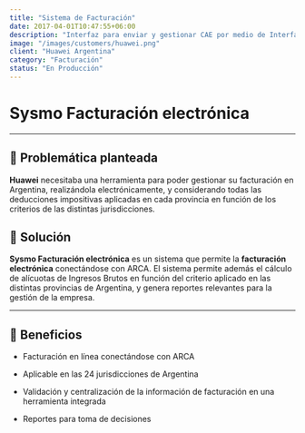 ```yaml
---
title: "Sistema de Facturación"
date: 2017-04-01T10:47:55+06:00
description: "Interfaz para enviar y gestionar CAE por medio de Interfacturas"
image: "/images/customers/huawei.png"
client: "Huawei Argentina"
category: "Facturación"
status: "En Producción"
---
```

# Sysmo Facturación electrónica

---

## 🎯 Problemática planteada

**Huawei** necesitaba una herramienta para poder gestionar su facturación en Argentina, realizándola electrónicamente, y considerando todas las deducciones impositivas aplicadas en cada provincia en función de los criterios de las distintas jurisdicciones.

## 🎯 Solución

**Sysmo Facturación electrónica** es un sistema que permite la **facturación electrónica** conectándose con ARCA. El sistema permite además el cálculo de alícuotas de Ingresos Brutos en función del criterio aplicado en las distintas provincias de Argentina, y genera reportes relevantes para la gestión de la empresa.

---

## 🧩 Beneficios

- Facturación en línea conectándose con ARCA

- Aplicable en las 24 jurisdicciones de Argentina

- Validación y centralización de la información de facturación en una herramienta integrada

- Reportes para toma de decisiones


